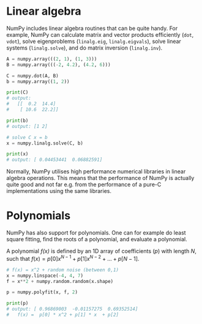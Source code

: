 <!--
SPDX-FileCopyrightText: 2019 CSC - IT Center for Science Ltd. <www.csc.fi>

SPDX-License-Identifier: CC-BY-NC-SA-4.0
-->

<!-- Title: Linear algebra and polynomials -->

<!-- Short description:

In this article we briefly introduce some of NumPy's linear algebra and
polynomial functionality.

-->

# Linear algebra

NumPy includes linear algebra routines that can be quite handy. For
example, NumPy can calculate matrix and vector products efficiently (`dot`,
`vdot`), solve eigenproblems (`linalg.eig`, `linalg.eigvals`), solve linear
systems (`linalg.solve`), and do matrix inversion (`linalg.inv`).

~~~python
A = numpy.array(((2, 1), (1, 3)))
B = numpy.array(((-2, 4.2), (4.2, 6)))

C = numpy.dot(A, B)
b = numpy.array((1, 2))

print(C)
# output:
#   [[  0.2  14.4]
#    [ 10.6  22.2]]

print(b)
# output: [1 2]

# solve C x = b
x = numpy.linalg.solve(C, b)

print(x)
# output: [ 0.04453441  0.06882591]
~~~

Normally, NumPy utilises high performance numerical libraries in linear
algebra operations. This means that the performance of NumPy is actually quite
good and not far e.g. from the performance of a pure-C implementations using
the same libraries.


# Polynomials

NumPy has also support for polynomials. One can for example do least square
fitting, find the roots of a polynomial, and evaluate a polynomial.

A polynomial *f(x)* is defined by an 1D array of coefficients (*p*) with
length *N*, such that $f(x) = p[0] x^{N-1} + p[1] x^{N-2} + ... + p[N-1]$.

~~~python
# f(x) = x^2 + random noise (between 0,1)
x = numpy.linspace(-4, 4, 7)
f = x**2 + numpy.random.random(x.shape)

p = numpy.polyfit(x, f, 2)

print(p)
# output: [ 0.96869003  -0.01157275  0.69352514]
#   f(x) =  p[0] * x^2 + p[1] * x  + p[2]
~~~
